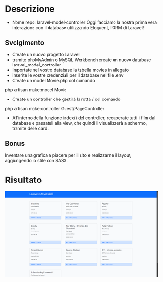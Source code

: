 # Descrizione
- Nome repo: laravel-model-controller
Oggi facciamo la nostra prima vera interazione con il database utilizzando Eloquent, l’ORM di Laravel!

## Svolgimento
- Create un nuovo progetto Laravel
- tramite phpMyAdmin o MySQL Workbench create un nuovo database laravel_model_controller
- Importate nel vostro database la tabella movies in allegato
- inserite le vostre credenziali per il database nel file .env
- Create un model Movie.php col comando 

php artisan make:model Movie
- Create un controller che gestirà la rotta / col comando

php artisan make:controller Guest/PageController
- All’interno della funzione index() del controller, recuperate tutti i film dal database e passateli alla view, che quindi li visualizzerà a schermo, tramite delle card.


## Bonus 
Inventare una grafica a piacere per il sito e realizzarne il layout, aggiungendo lo stile con SASS.

# Risultato
<img src="./result/result.png">